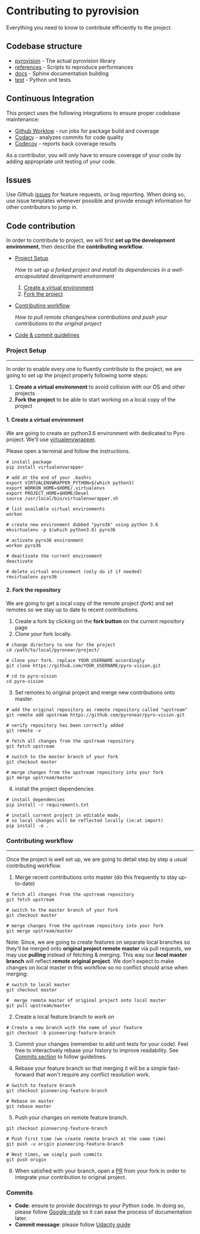 # Contributing to pyrovision

Everything you need to know to contribute efficiently to the project.



## Codebase structure

- [pyrovision](https://github.com/pyronear/pyro-vision/blob/master/pyrovision) - The actual pyrovision library
- [references](https://github.com/pyronear/pyro-vision/blob/master/references) - Scripts to reproduce performances
- [docs](https://github.com/pyronear/pyro-vision/blob/master/docs) - Sphinx documentation building
- [test](https://github.com/pyronear/pyro-vision/blob/master/test) - Python unit tests



## Continuous Integration

This project uses the following integrations to ensure proper codebase maintenance:

- [Github Worklow](https://help.github.com/en/actions/configuring-and-managing-workflows/configuring-a-workflow) - run jobs for package build and coverage
- [Codacy](https://www.codacy.com/) - analyzes commits for code quality
- [Codecov](https://codecov.io/) - reports back coverage results

As a contributor, you will only have to ensure coverage of your code by adding appropriate unit testing of your code.



## Issues

Use Github [issues](https://github.com/pyronear/pyro-vision/issues) for feature requests, or bug reporting. When doing so, use issue templates whenever possible and provide enough information for other contributors to jump in.



## Code contribution

In order to contribute to  project, we will first **set up the development environment**, then describe the **contributing workflow**.

* [Project Setup](#project-setup)

    _How to set up a forked project and install its dependencies in a well-encapsulated development environment_
    1. [Create a virtual environment](#create-a-virtual-environment)
    2. [Fork the project](#fork-the-repository)
* [Contributing workflow](#contributing-workflow)

   _How to pull remote changes/new contributions and push your contributions to the original project_

* [Code & commit guidelines](#commits)

### Project Setup
---
In order to enable every one to fluently contribute to the project, we are going
to set up the project properly following some steps:
1. **Create a virtual environment** to avoid collision with our OS and other projects
2. **Fork the project** to be able to start working on a local copy of the project

#### 1. Create a virtual environment
We are going to create an python3.6 environment with dedicated to Pyro project. We'll use [virtualenvwrapper](https://virtualenvwrapper.readthedocs.io/).

Please open a terminal and follow the instructions.
```shell
# install package
pip install virtualenvwrapper

# add at the end of your .bashrc
export VIRTUALENVWRAPPER_PYTHON=$(which python3)
export WORKON_HOME=$HOME/.virtualenvs
export PROJECT_HOME=$HOME/Devel
source /usr/local/bin/virtualenvwrapper.sh

# list available virtual environments
workon

# create new environment dubbed "pyro36" using python 3.6
mkvirtualenv -p $(which python3.6) pyro36

# activate pyro36 environment
workon pyro36

# deactivate the current environment
deactivate

# delete virtual environment (only do it if needed)
rmvirtualenv pyro36
```

#### 2. Fork the repository
We are going to get a local copy of the remote project (_fork_) and set remotes so we stay up to date to recent contributions.

1. Create a fork by clicking on the **fork button** on the current repository page
2. Clone _your_ fork locally.
```shell
# change directory to one for the project
cd /path/to/local/pyronear/project/

# clone your fork. replace YOUR_USERNAME accordingly
git clone https://github.com/YOUR_USERNAME/pyro-vision.git

# cd to pyro-vision
cd pyro-vision
```

3. Set remotes to original project and merge new contributions onto master.
```shell
# add the original repository as remote repository called "upstream"
git remote add upstream https://github.com/pyronear/pyro-vision.git

# verify repository has been correctly added
git remote -v

# fetch all changes from the upstream repository
git fetch upstream

# switch to the master branch of your fork
git checkout master

# merge changes from the upstream repository into your fork
git merge upstream/master
```

4. install the project dependencies
```shell
# install dependencies
pip install -r requirements.txt

# install current project in editable mode,
# so local changes will be reflected locally (ie:at import)
pip install -e .
```



### Contributing workflow
---
Once the project is well set up, we are going to detail step by step a usual contributing workflow.

1.  Merge recent contributions onto master (do this frequently to stay up-to-date)
```shell
# fetch all changes from the upstream repository
git fetch upstream

# switch to the master branch of your fork
git checkout master

# merge changes from the upstream repository into your fork
git merge upstream/master
```

Note: Since, we are going to create features on separate local branches so they'll be merged onto **original project remote master** via pull requests, we may use **pulling** instead of fetching & merging. This way our **_local_ master branch** will reflect **_remote_ original project**. We don't expect to make changes on local master in this workflow so no conflict should arise when merging:
```shell
# switch to local master
git checkout master

#  merge remote master of original project onto local master
git pull upstream/master
```

2. Create a local feature branch to work on

```shell
# Create a new branch with the name of your feature
git checkout -b pioneering-feature-branch
```

3. Commit your changes (remember to add unit tests for your code). Feel free to interactively rebase your history to improve readability. See [Commits section](#commits) to follow guidelines.

4. Rebase your feature branch so that merging it will be a simple fast-forward that won't require any conflict resolution work.
```shell
# Switch to feature branch
git checkout pioneering-feature-branch

# Rebase on master
git rebase master
```

5. Push your changes on remote feature branch.
```shell
git checkout pioneering-feature-branch

# Push first time (we create remote branch at the same time)
git push -u origin pioneering-feature-branch

# Next times, we simply push commits
git push origin
```

6. When satisfied with your branch, open a [PR](https://help.github.com/en/articles/creating-a-pull-request-from-a-fork) from your fork in order to integrate your contribution to original project.

### Commits

- **Code**: ensure to provide docstrings to your Python code. In doing so, please follow [Google-style](https://sphinxcontrib-napoleon.readthedocs.io/en/latest/example_google.html) so it can ease the process of documentation later.
- **Commit message**: please follow [Udacity guide](http://udacity.github.io/git-styleguide/)
